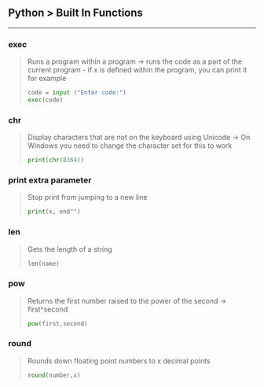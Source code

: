 ## Python > Built In Functions

------

### exec

> Runs a program within a program → runs the code as a part of the current program - if x is defined within the program, you can print it for example
>
> ```python
> code = input ("Enter code:")
> exec(code)
> ```

### chr

> Display characters that are not on the keyboard using Unicode → On Windows you need to change the character set for this to work
>
> ```python
> print(chr(8364))
> ```

### print extra parameter

> Stop print from jumping to a new line
>
> ```python
> print(x, end"")
> ```

### len

> Gets the length of a string 
>
> ```python
> len(name)
> ```

### pow

> Returns the first number raised to the power of the second → first^second 
>
> ```python
> pow(first,second)
> ```

### round

> Rounds down floating point numbers to x decimal points
>
> ```python
> round(number,x)
> ```